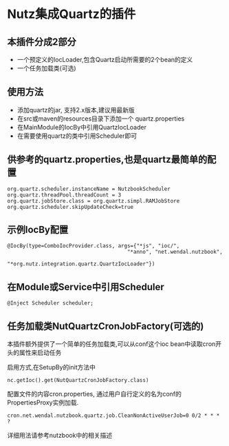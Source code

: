 Nutz集成Quartz的插件
======================

本插件分成2部分
-------------------------

* 一个预定义的IocLoader,包含Quartz启动所需要的2个bean的定义
* 一个任务加载类(可选)

使用方法
-------------------------

* 添加quartz的jar, 支持2.x版本,建议用最新版
* 在src或maven的resources目录下添加一个 quartz.properties
* 在MainModule的IocBy中引用QuartzIocLoader
* 在需要使用quartz的类中引用Scheduler即可

供参考的quartz.properties,也是quartz最简单的配置
-----------------------------------------------

	org.quartz.scheduler.instanceName = NutzbookScheduler 
	org.quartz.threadPool.threadCount = 3 
	org.quartz.jobStore.class = org.quartz.simpl.RAMJobStore
	org.quartz.scheduler.skipUpdateCheck=true

示例IocBy配置
----------------------------------------------

	@IocBy(type=ComboIocProvider.class, args={"*js", "ioc/",
										   "*anno", "net.wendal.nutzbook",
										   "*org.nutz.integration.quartz.QuartzIocLoader"})
										   
在Module或Service中引用Scheduler
-----------------------------------------------

	@Inject Scheduler scheduler;
	
	
任务加载类NutQuartzCronJobFactory(可选的)
-----------------------------------------------

本插件额外提供了一个简单的任务加载类,可以从conf这个ioc bean中读取cron开头的属性来启动任务

启用方式,在SetupBy的init方法中

	nc.getIoc().get(NutQuartzCronJobFactory.class)

配置文件的内容cron.properties, 通过用户自行定义的名为conf的PropertiesProxy实例加载.

	cron.net.wendal.nutzbook.quartz.job.CleanNonActiveUserJob=0 0/2 * * * ?
	

详细用法请参考nutzbook中的相关描述


	
	